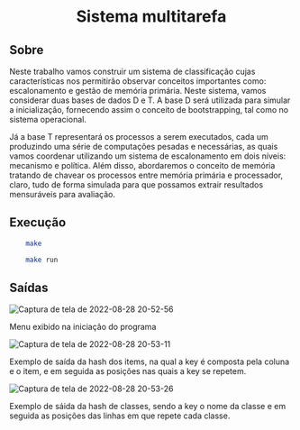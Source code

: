 <h1 align="center"> 
 Sistema multitarefa
</h1>




## Sobre 

<p>
Neste trabalho vamos construir um sistema de classificação cujas características nos permitirão observar conceitos importantes como: escalonamento e gestão de memória primária. Neste sistema, vamos considerar duas bases de dados D e T. A base D será utilizada para simular a inicialização, fornecendo assim o conceito de bootstrapping, tal como no sistema operacional.

Já a base T representará os processos a serem executados, cada um produzindo uma série de computações pesadas e necessárias, as quais vamos coordenar utilizando um sistema de escalonamento em dois níveis: mecanismo e política. Além disso, abordaremos o conceito de memória tratando de chavear os processos entre memória primária e processador, 
claro, tudo de forma simulada para que possamos extrair resultados mensuráveis para avaliação.
</p>


## Execução 


```sh
    make
```
```sh
    make run
```
## Saídas
![Captura de tela de 2022-08-28 20-52-56](https://user-images.githubusercontent.com/78819692/187100000-08a6946e-85d2-47b8-b173-766c2a1ce142.png)

<p>Menu exibido na iniciação do programa</p>


![Captura de tela de 2022-08-28 20-53-11](https://user-images.githubusercontent.com/78819692/187100035-d55b569b-581d-40d1-ad7a-5adaaada1184.png)
<p>Exemplo de saída da hash dos items, na qual a key é composta pela coluna e o item, e em seguida as posições nas quais a key se repetem.</p>

![Captura de tela de 2022-08-28 20-53-26](https://user-images.githubusercontent.com/78819692/187100160-e4566379-65c1-42e6-862c-68743402fe29.png)
<p> Exemplo de sáida da hash de classes, sendo a key o nome da classe e em seguida as posições das linhas em que repete cada classe.

